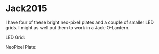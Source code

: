 # Jack2015

I have four of these bright neo-pixel plates and a couple of smaller LED grids. I might
as well put them to work in a Jack-O-Lantern.

LED Grid:
[](http://www.adafruit.com/product/902)

NeoPixel Plate:
[](http://www.adafruit.com/products/1487)

![]()

